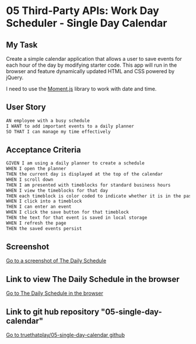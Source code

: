 # 05 Third-Party APIs: Work Day Scheduler - Single Day Calendar

## My Task

Create a simple calendar application that allows a user to save events for each hour of the day by modifying starter code. This app will run in the browser and feature dynamically updated HTML and CSS powered by jQuery.

I need to use the [Moment.js](https://momentjs.com/) library to work with date and time.

## User Story

```md
AN employee with a busy schedule
I WANT to add important events to a daily planner
SO THAT I can manage my time effectively
```

## Acceptance Criteria

```md
GIVEN I am using a daily planner to create a schedule
WHEN I open the planner
THEN the current day is displayed at the top of the calendar
WHEN I scroll down
THEN I am presented with timeblocks for standard business hours
WHEN I view the timeblocks for that day
THEN each timeblock is color coded to indicate whether it is in the past, present, or future
WHEN I click into a timeblock
THEN I can enter an event
WHEN I click the save button for that timeblock
THEN the text for that event is saved in local storage
WHEN I refresh the page
THEN the saved events persist
```

## Screenshot

[Go to a screenshot of The Daily Schedule](./assets/images/)

## Link to view The Daily Schedule in the browser

[Go to The Daily Schedule in the browser](https://truethatplaya.github.io/05-single-day-calendar)

## Link to git hub repository "05-single-day-calendar"

[Go to truethatplay/05-single-day-calendar github](https://github.com/truethatplaya/05-single-day-calendar.git)
